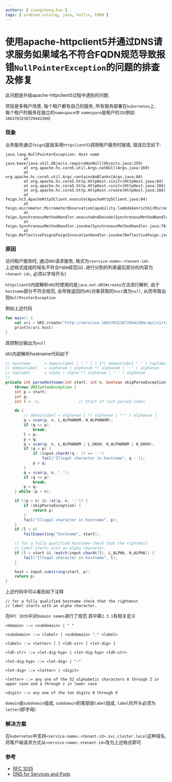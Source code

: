 ```yaml
---
authors: [ xiangcheng.kuo ]
tags: [ problem-solving, java, kotlin, FQDN ]
---
```


# 使用apache-httpclient5并通过DNS请求服务如果域名不符合FQDN规范导致报错`NullPointerException`的问题的排查及修复

此问题是升级apache-httpclient5过程中遇到的问题.<br/>

项目是多租户场景, 每个租户都有自己的服务, 所有服务部署在`kubernetes`上.<br/>
每个租户的服务在独立的`namespace`中 `namespace`是租户的`ID`(例如`1663783236729442304`)

<!--truncate-->

### 现象

业务服务通过`feign`(底层采用`httpclient5`)调用租户服务时报错, 错误日志如下:

```log
java.lang.NullPointerException: Host name
        at java.base/java.util.Objects.requireNonNull(Objects.java:259)
        at org.apache.hc.core5.util.Args.notNull(Args.java:169)
        at org.apache.hc.core5.util.Args.containsNoBlanks(Args.java:88)
        at org.apache.hc.core5.http.HttpHost.<init>(HttpHost.java:84)
        at org.apache.hc.core5.http.HttpHost.<init>(HttpHost.java:104)
        at org.apache.hc.core5.http.HttpHost.create(HttpHost.java:168)
        at feign.hc5.ApacheHttp5Client.execute(ApacheHttp5Client.java:84)
        at feign.micrometer.MicrometerObservationCapability.lambda$enrich$1(MicrometerObservationCapability.java:53)
        at feign.SynchronousMethodHandler.executeAndDecode(SynchronousMethodHandler.java:100)
        at feign.SynchronousMethodHandler.invoke(SynchronousMethodHandler.java:70)
        at feign.ReflectiveFeign$FeignInvocationHandler.invoke(ReflectiveFeign.java:99)
```

### 原因

访问租户服务时, 通过`DNS`请求服务, 格式为`<service-name>.<tenant-id>`.<br/>
上述格式组成的域名不符合`FQDN`规范(以`.`进行分割的列表最后部分的内容为`<tenant-id>`, 必须以字母开头)

`httpclient5`内部解析`URI`时使用的是`java.net.URI#create`方法进行解析,
由于`hostname`部分不符合规范,
会导致返回的`URI`对象获取的`host`值为`null`, 从而导致出现`NullPointerException`

例如上述代码

```kotlin
fun main() {
	val uri = URI.create("http://servicea.1663783236729442304/api/v1/tasks")
	println(uri.host)
}
```

其控制台输出为`null`

`URI`内部解析hostname代码如下

```java
// hostname      = domainlabel [ "." ] | 1*( domainlabel "." ) toplabel [ "." ]
// domainlabel   = alphanum | alphanum *( alphanum | "-" ) alphanum
// toplabel      = alpha | alpha *( alphanum | "-" ) alphanum
//
private int parseHostname(int start, int n, boolean skipParseException)
	throws URISyntaxException {
	int p = start;
	int q;
	int l = -1;                 // Start of last parsed label

	do {
		// domainlabel = alphanum [ *( alphanum | "-" ) alphanum ]
		q = scan(p, n, L_ALPHANUM, H_ALPHANUM);
		if (q <= p)
			break;
		l = p;
		p = q;
		q = scan(p, n, L_ALPHANUM | L_DASH, H_ALPHANUM | H_DASH);
		if (q > p) {
			if (input.charAt(q - 1) == '-')
				fail("Illegal character in hostname", q - 1);
			p = q;
		}
		q = scan(p, n, '.');
		if (q <= p)
			break;
		p = q;
	} while (p < n);

	if ((p < n) && !at(p, n, ':')) {
		if (skipParseException) {
			return p;
		}
		fail("Illegal character in hostname", p);
	}
	if (l < 0)
		failExpecting("hostname", start);

	// for a fully qualified hostname check that the rightmost
	// label starts with an alpha character.
	if (l > start && !match(input.charAt(l), L_ALPHA, H_ALPHA)) {
		fail("Illegal character in hostname", l);
	}

	host = input.substring(start, p);
	return p;
}
```

上述代码中可以看到如下注释

```log
// for a fully qualified hostname check that the rightmost
// label starts with an alpha character.
```

在`RFC 1035`中对`Domain names`进行了规范
其中第`2.3.1`有相关定义

```log
<domain> ::= <subdomain> | " "

<subdomain> ::= <label> | <subdomain> "." <label>

<label> ::= <letter> [ [ <ldh-str> ] <let-dig> ]

<ldh-str> ::= <let-dig-hyp> | <let-dig-hyp> <ldh-str>

<let-dig-hyp> ::= <let-dig> | "-"

<let-dig> ::= <letter> | <digit>

<letter> ::= any one of the 52 alphabetic characters A through Z in
upper case and a through z in lower case

<digit> ::= any one of the ten digits 0 through 9
```

`domain`由`subdomain`组成, `subdomain`的尾部由`label`组成, `label`的开头必须为`letter`(即字母)

### 解决方案

在`kubernetes`中支持`<service-name>.<tenant-id>.svc.cluster.local`这种域名,
将客户端请求方式从`<service-name>.<tenant-id>`改为上述格式即可

### 参考

- [RFC 1035](https://datatracker.ietf.org/doc/html/rfc1035#section-2.3.1)
- [DNS for Services and Pods](https://kubernetes.io/docs/concepts/services-networking/dns-pod-service/)

